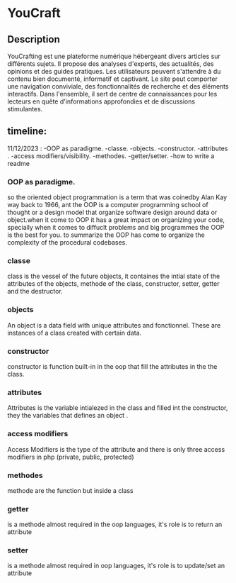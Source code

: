 # YouCraft
## Description
YouCrafting est une plateforme numérique hébergeant divers articles sur différents sujets. Il propose des analyses d'experts, des actualités, des opinions et des guides pratiques. Les utilisateurs peuvent s'attendre à du contenu bien documenté, informatif et captivant. Le site peut comporter une navigation conviviale, des fonctionnalités de recherche et des éléments interactifs. Dans l'ensemble, il sert de centre de connaissances pour les lecteurs en quête d'informations approfondies et de discussions stimulantes.
## timeline:
11/12/2023 : -OOP as paradigme.
             -classe.
             -objects.
             -constructor.
             -attributes .
             -access modifiers/visibility.
             -methodes.
             -getter/setter.
             -how to write a readme
             
### OOP as paradigme.

  so the oriented object programmation is a term that was coinedby Alan Kay way back to 1966, ant the OOP is a computer programming school of thought or a design model that organize software design around data or object.when it come to OOP it has a great impact on organizing your code, specially when it comes to diffuclt problems and big programmes the OOP is the best for you. to summarize the OOP has come to organize the complexity of the procedural codebases.

### classe 

  class is the vessel of the future objects, it containes the intial state of the attributes of the objects, methode of the class, constructor, setter, getter and the destructor.

### objects

 An object is a data field with unique attributes and fonctionnel. These are instances of a class created with certain data.

### constructor 

constructor is function built-in in the oop that fill the attributes in the the class.

### attributes

Attributes is the variable intialezed in the class and filled int the constructor, they the variables that defines an object .

### access modifiers 

Access Modifiers is the type of the attribute and there is only three access modifiers in php (private, public, protected)

### methodes

methode are the function but inside a class

### getter 

is a methode almost required in the oop languages, it's role is to return an attribute 

### setter
is a methode almost required in oop languages, it's role is to update/set an attribute